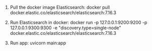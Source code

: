 1) Pull the docker image Elasticsearch:
docker pull docker.elastic.co/elasticsearch/elasticsearch:7.16.3

2) Run Elasticsearch in docker:
docker run -p 127.0.0.1:9200:9200 -p 127.0.0.1:9300:9300 -e "discovery.type=single-node" docker.elastic.co/elasticsearch/elasticsearch:7.16.3

3) Run app:
uvicorn main:app 



